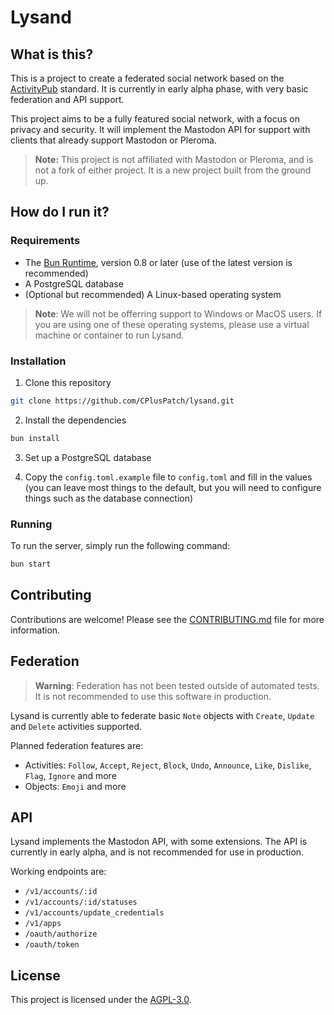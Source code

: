 # Lysand

## What is this?

This is a project to create a federated social network based on the [ActivityPub](https://www.w3.org/TR/activitypub/) standard. It is currently in early alpha phase, with very basic federation and API support.

This project aims to be a fully featured social network, with a focus on privacy and security. It will implement the Mastodon API for support with clients that already support Mastodon or Pleroma.

> **Note:** This project is not affiliated with Mastodon or Pleroma, and is not a fork of either project. It is a new project built from the ground up.

## How do I run it?

### Requirements

- The [Bun Runtime](https://bun.sh), version 0.8 or later (use of the latest version is recommended)
- A PostgreSQL database
- (Optional but recommended) A Linux-based operating system

> **Note**: We will not be offerring support to Windows or MacOS users. If you are using one of these operating systems, please use a virtual machine or container to run Lysand.

### Installation

1. Clone this repository

```bash
git clone https://github.com/CPlusPatch/lysand.git
```

2. Install the dependencies

```bash
bun install
```

3. Set up a PostgreSQL database

4. Copy the `config.toml.example` file to `config.toml` and fill in the values (you can leave most things to the default, but you will need to configure things such as the database connection)

### Running

To run the server, simply run the following command:

```bash
bun start
```

## Contributing

Contributions are welcome! Please see the [CONTRIBUTING.md](CONTRIBUTING.md) file for more information.

## Federation

> **Warning**: Federation has not been tested outside of automated tests. It is not recommended to use this software in production.

Lysand is currently able to federate basic `Note` objects with `Create`, `Update` and `Delete` activities supported.

Planned federation features are:
- Activities: `Follow`, `Accept`, `Reject`, `Block`, `Undo`, `Announce`, `Like`, `Dislike`, `Flag`, `Ignore` and more
- Objects: `Emoji` and more

## API

Lysand implements the Mastodon API, with some extensions. The API is currently in early alpha, and is not recommended for use in production.

Working endpoints are:

- `/v1/accounts/:id`
- `/v1/accounts/:id/statuses`
- `/v1/accounts/update_credentials`
- `/v1/apps`
- `/oauth/authorize`
- `/oauth/token`


## License

This project is licensed under the [AGPL-3.0](LICENSE).
```